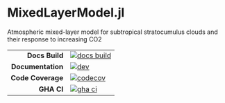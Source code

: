 # MixedLayerModel.jl
Atmospheric mixed-layer model for subtropical stratocumulus clouds and their response to increasing CO2

|||
|---------------------:|:----------------------------------------------|
| **Docs Build**       | [![docs build][docs-bld-img]][docs-bld-url]   |
| **Documentation**    | [![dev][docs-dev-img]][docs-dev-url]          |
| **Code Coverage**    | [![codecov][codecov-img]][codecov-url]        |
| **GHA CI**           | [![gha ci][gha-ci-img]][gha-ci-url]           |

[docs-bld-img]: https://github.com/claresinger/MixedLayerModel.jl/workflows/Documentation/badge.svg
[docs-bld-url]: https://github.com/claresinger/MixedLayerModel.jl/actions?query=workflow%3ADocumentation

[docs-dev-img]: https://img.shields.io/badge/docs-dev-blue.svg
[docs-dev-url]: https://claresinger.github.io/MixedLayerModel.jl/dev/

[codecov-img]: https://codecov.io/gh/claresinger/MixedLayerModel.jl/branch/main/graph/badge.svg?token=WXZR7WNW3T
[codecov-url]: https://codecov.io/gh/claresinger/MixedLayerModel.jl

[gha-ci-img]: https://github.com/claresinger/MixedLayerModel.jl/workflows/ci/badge.svg
[gha-ci-url]: https://github.com/claresinger/MixedLayerModel.jl/actions?query=workflow%3Aci

